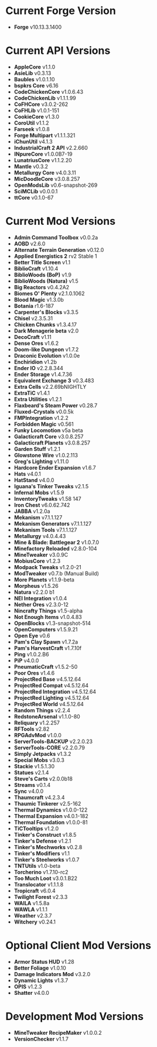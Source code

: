 Current Forge Version
=
- **Forge** v10.13.3.1400

Current API Versions
=
- **AppleCore** v1.1.0
- **AsieLib** v0.3.13
- **Baubles** v1.0.1.10
- **bspkrs Core** v6.16
- **CodeChickenCore** v1.0.6.43
- **CodeChickenLib** v1.1.1.99
- **CoFHCore** v3.0.2-262
- **CoFHLib** v1.0.1-151
- **CookieCore** v1.3.0
- **CoroUtil** v1.1.2
- **Farseek** v1.0.8
- **Forge Multipart** v1.1.1.321
- **iChunUtil** v4.1.3
- **IndustrialCraft 2 API** v2.2.660
- **INpureCore** v1.0.0B7-19
- **LunatriusCore** v1.1.2.20
- **Mantle** v0.3.2
- **Metallurgy Core** v4.0.3.11
- **MicDoodleCore** v3.0.8.257
- **OpenModsLib** v0.6-snapshot-269
- **SciMCLib** v0.0.0.1
- **ttCore** v0.1.0-67

Current Mod Versions
=
- **Admin Command Toolbox** v0.0.2a
- **AOBD** v2.6.0
- **Alternate Terrain Generation** v0.12.0
- **Applied Energistics 2** rv2 Stable 1
- **Better Title Screen** v1.1
- **BiblioCraft** v1.10.4
- **BiblioWoods (BoP)** v1.9
- **BiblioWoods (Natura)** v1.5
- **Big Reactors** v0.4.2A2
- **Biomes O' Plenty** v2.1.0.1062
- **Blood Magic** v1.3.0b
- **Botania** r1.6-187
- **Carpenter's Blocks** v3.3.5
- **Chisel** v2.3.5.31
- **Chicken Chunks** v1.3.4.17
- **Dark Menagerie beta** v2.0
- **DecoCraft** v1.11
- **Dense Ores** v1.6.2
- **Doom-like Dungeon** v1.7.2
- **Draconic Evolution** v1.0.0e
- **Enchiridion** v1.2b
- **Ender IO** v2.2.8.344
- **Ender Storage** v1.4.7.36
- **Equivalent Exchange 3** v0.3.483
- **Extra Cells** v2.2.69bNIGHTLY
- **ExtraTiC** v1.4.1
- **Extra Utilities** v1.2.1
- **Flaxbeard's Steam Power** v0.28.7
- **Fluxed-Crystals** v0.0.5k
- **FMPIntegration** v1.2.2
- **Forbidden Magic** v0.561
- **Funky Locomotion** v5a beta
- **Galacticraft Core** v3.0.8.257
- **Galacticraft Planets** v3.0.8.257
- **Garden Stuff** v1.2.1
- **Glowstone Wire** v1.0.2.113
- **Greg's Lighting** v1.11.0
- **Hardcore Ender Expansion** v1.6.7
- **Hats** v4.0.1
- **HatStand** v4.0.0
- **Iguana's Tinker Tweaks** v2.1.5
- **Infernal Mobs** v1.5.9
- **InventoryTweaks** v1.58 147
- **Iron Chest** v6.0.62.742
- **JABBA** v1.2.0a
- **Mekanism** v7.1.1.127
- **Mekanism Generators** v7.1.1.127
- **Mekanism Tools** v7.1.1.127
- **Metallurgy** v4.0.4.43
- **Mine & Blade: Battlegear 2** v1.0.7.0
- **Minefactory Reloaded** v2.8.0-104
- **MineTweaker** v3.0.9C
- **MobiusCore** v1.2.3
- **Modpack Tweaks** v1.2.0-21
- **ModTweaker** v0.7.b (Manual Build)
- **More Planets** v1.1.9-beta
- **Morpheus** v1.5.26
- **Natura** v2.2.0 b1
- **NEI Integration** v1.0.4
- **Nether Ores** v2.3.0-12
- **Nincrafty Things** v1.5-alpha
- **Not Enough Items** v1.0.4.83
- **OpenBlocks** v1.3-snapshot-514
- **OpenComputers** v1.5.9.21
- **Open Eye** v0.6
- **Pam's Clay Spawn** v1.7.2a
- **Pam's HarvestCraft** v1.7.10f
- **Ping** v1.0.2.B6
- **PiP** v4.0.0
- **PneumaticCraft** v1.5.2-50
- **Poor Ores** v1.4.6
- **ProjectRed Base** v4.5.12.64
- **ProjectRed Compat** v4.5.12.64
- **ProjectRed Integration** v4.5.12.64
- **ProjectRed Lighting** v4.5.12.64
- **ProjectRed World** v4.5.12.64
- **Random Things** v2.2.4
- **RedstoneArsenal** v1.1.0-80
- **Reliquary** v1.2.257
- **RFTools** v2.82
- **RPGAdvMod** v1.0.0
- **ServerTools-BACKUP** v2.2.0.23
- **ServerTools-CORE** v2.2.0.79
- **Simply Jetpacks** v1.3.2
- **Special Mobs** v3.0.3
- **Stackie** v1.5.1.30
- **Statues** v2.1.4
- **Steve's Carts** v2.0.0b18
- **Streams** v0.1.4
- **Sync** v4.0.0
- **Thaumcraft** v4.2.3.4
- **Thaumic Tinkerer** v2.5-162
- **Thermal Dynamics** v1.0.0-122
- **Thermal Expansion** v4.0.1-182
- **Thermal Foundation** v1.0.0-81
- **TiCTooltips** v1.2.0
- **Tinker's Construct** v1.8.5
- **Tinker's Defense** v1.2.1
- **Tinker's Mechworks** v0.2.8
- **Tinker's Modifiers** v1.1
- **Tinker's Steelworks** v1.0.7
- **TNTUtils** v1.0-beta
- **Torcherino** v1.7.10-rc2
- **Too Much Loot** v3.0.1.B22
- **Translocator** v1.1.1.8
- **Tropicraft** v6.0.4
- **Twilight Forest** v2.3.3
- **WAILA** v1.5.8a
- **WAWLA** v1.1.1
- **Weather** v2.3.7
- **Witchery** v0.24.1
 
Optional Client Mod Versions
=
- **Armor Status HUD** v1.28
- **Better Foliage** v1.0.10
- **Damage Indicators Mod** v3.2.0
- **Dynamic Lights** v1.3.7
- **OPIS** v1.2.3
- **Shatter** v4.0.0

Development Mod Versions
=
- **MineTweaker RecipeMaker** v1.0.0.2
- **VersionChecker** v1.1.7
